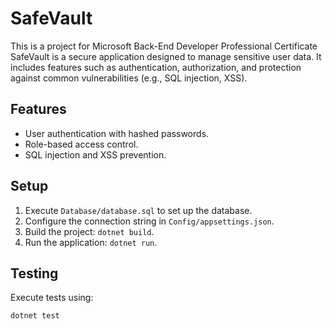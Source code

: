 # SafeVault
This is a project for Microsoft Back-End Developer Professional Certificate
SafeVault is a secure application designed to manage sensitive user data. It includes features such as authentication, authorization, and protection against common vulnerabilities (e.g., SQL injection, XSS).

## Features
- User authentication with hashed passwords.
- Role-based access control.
- SQL injection and XSS prevention.

## Setup
1. Execute `Database/database.sql` to set up the database.
2. Configure the connection string in `Config/appsettings.json`.
3. Build the project: `dotnet build`.
4. Run the application: `dotnet run`.

## Testing
Execute tests using:
```bash
dotnet test
